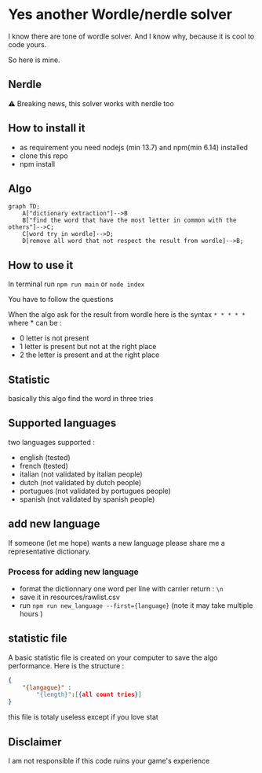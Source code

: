 # Yes another Wordle/nerdle solver

I know there are tone of wordle solver. And I know why, because it is cool to code yours.

So here is mine.

## Nerdle

:warning: Breaking news, this solver works with nerdle too

## How to install it

* as requirement you need nodejs (min 13.7) and npm(min 6.14) installed
* clone this repo
* npm install

## Algo

```mermaid2 2 0 2 2 2 0 2
graph TD;
    A["dictionary extraction"]-->B
    B["find the word that have the most letter in common with the others"]-->C;
    C[word try in wordle]-->D;
    D[remove all word that not respect the result from wordle]-->B;
```

## How to use it

In terminal run `npm run main` or `node index`

You have to follow the questions

When the algo ask for the result from wordle here is the syntax `* * * * *` where * can be :

* 0 letter is not present
* 1 letter is present but not at the right place
* 2 the letter is present and at the right place

## Statistic

basically this algo find the word in three tries

## Supported languages

two languages supported :

* english (tested)
* french (tested)
* italian (not validated by italian people)
* dutch (not validated by dutch people)
* portugues (not validated by portugues people)
* spanish (not validated by spanish people)

## add new language

If someone (let me hope) wants a new language please share me a representative dictionary.

### Process for adding new language

* format the dictionnary one word per line with carrier return : `\n`
* save it in resources/rawlist.csv
* run `npm run new_language --first={language}` (note it may take multiple hours   )

## statistic file

A basic statistic file is created on your computer to save the algo performance. Here is the structure :

```json
{
    "{langague}" :
        "{length}":[{all count tries}]
}
```

this file is totaly useless except if you love stat

## Disclaimer

I am not responsible if this code ruins your game's experience